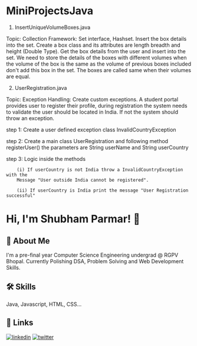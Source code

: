 # MiniProjectsJava

1) InsertUniqueVolumeBoxes.java

Topic: Collection Framework: Set interface, Hashset.
Insert the box details into the set. Create a box class and its attributes are length breadth and height (Double Type). Get the box details from the user and insert into the set. We need to store the details of the boxes with different volumes when the volume of the box is the same as the volume of previous boxes included don't add this box in the set. The boxes are called same when their volumes are equal. 

2) UserRegistration.java

Topic: Exception Handling: Create custom exceptions.
A student portal provides user to register their profile, during registration
the system needs to validate the user should be located in India. If not the 
system should throw an exception.

step 1: Create a user defined exception class InvalidCountryException

step 2: Create a main class UserRegistration and following method
registerUser() the parameters are String userName and String userCountry

step 3: Logic inside the methods

        (i) If userCountry is not India throw a InvalidCountryException with the
        Message "User outside India cannot be registered".

        (ii) If userCountry is India print the message "User Registration successful"
      


# Hi, I'm Shubham Parmar! 👋


## 🚀 About Me

I'm a pre-final year Computer Science Engineering undergrad @ RGPV Bhopal. Currently Polishing DSA, Problem Solving and Web Development Skills.



## 🛠 Skills
Java, Javascript, HTML, CSS...


## 🔗 Links

[![linkedin](https://img.shields.io/badge/linkedin-0A66C2?style=for-the-badge&logo=linkedin&logoColor=white)](https://www.linkedin.com/in/ishubhamparmar)
[![twitter](https://img.shields.io/badge/twitter-1DA1F2?style=for-the-badge&logo=twitter&logoColor=white)](https://twitter.com/ishubhamparmar)
